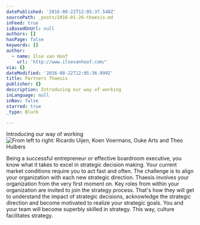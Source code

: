 ```yaml
---
datePublished: '2016-08-22T12:05:37.548Z'
sourcePath: _posts/2016-01-26-thaesis.md
inFeed: true
isBasedOnUrl: null
authors: []
hasPage: false
keywords: []
author:
  - name: Ilse van Hoof
    url: 'http://www.ilsevanhoof.com/'
via: {}
dateModified: '2016-08-22T12:05:36.999Z'
title: Partners Thaesis
publisher: {}
description: Introducing our way of working
inLanguage: null
inNav: false
starred: true
_type: Blurb

---
```

Introducing our way of working
![From left to right: Ricardo Uijen, Koen Voermans, Ouke Arts and Theo Huibers](https://s3-us-west-2.amazonaws.com/the-grid-img/p/e320ccf88803a6bcd406d82a9929f138be071aac.jpg)

Being a successful entrepreneur or effective boardroom executive, you know what it takes to excel in strategic decision making. Your current market conditions require you to act fast and often. The challenge is to align your organization with each new strategic direction. Thaesis involves your organization from the very first moment on. Key roles from within your organization are invited to join the strategy process. That's how they will get to understand the impact of strategic decisions, acknowledge the strategic direction and become motivated to realize your strategic goals. You and your team will become superbly skilled in strategy. This way, culture facilitates strategy.